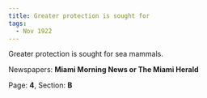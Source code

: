 ```yaml
---  
title: Greater protection is sought for  
tags:  
  - Nov 1922  
---  
```

  
Greater protection is sought for sea mammals.  
  
Newspapers: **Miami Morning News or The Miami Herald**  
  
Page: **4**, Section: **B** 
